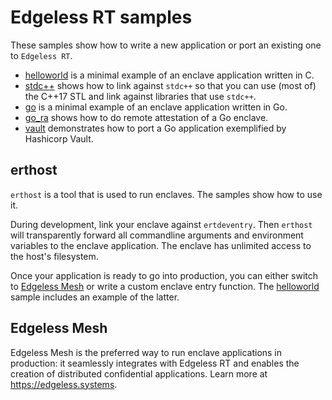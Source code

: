 # Edgeless RT samples
These samples show how to write a new application or port an existing one to `Edgeless RT`.

* [helloworld](helloworld/README.md) is a minimal example of an enclave application written in C.
* [stdc++](stdc++/README.md) shows how to link against `stdc++` so that you can use (most of) the C++17 STL and link against libraries that use `stdc++`.
* [go](go/README.md) is a minimal example of an enclave application written in Go.
* [go_ra](go_ra/README.md) shows how to do remote attestation of a Go enclave.
* [vault](vault/README.md) demonstrates how to port a Go application exemplified by Hashicorp Vault.

## erthost
`erthost` is a tool that is used to run enclaves. The samples show how to use it.

During development, link your enclave against `ertdeventry`. Then `erthost` will transparently forward all commandline arguments and environment variables to the enclave application. The enclave has unlimited access to the host's filesystem.

Once your application is ready to go into production, you can either switch to [Edgeless Mesh](#edgeless-mesh) or write a custom enclave entry function. The [helloworld](helloworld/README.md) sample includes an example of the latter.

## Edgeless Mesh
Edgeless Mesh is the preferred way to run enclave applications in production: it seamlessly integrates with Edgeless RT and enables the creation of distributed confidential applications. Learn more at <https://edgeless.systems>.
